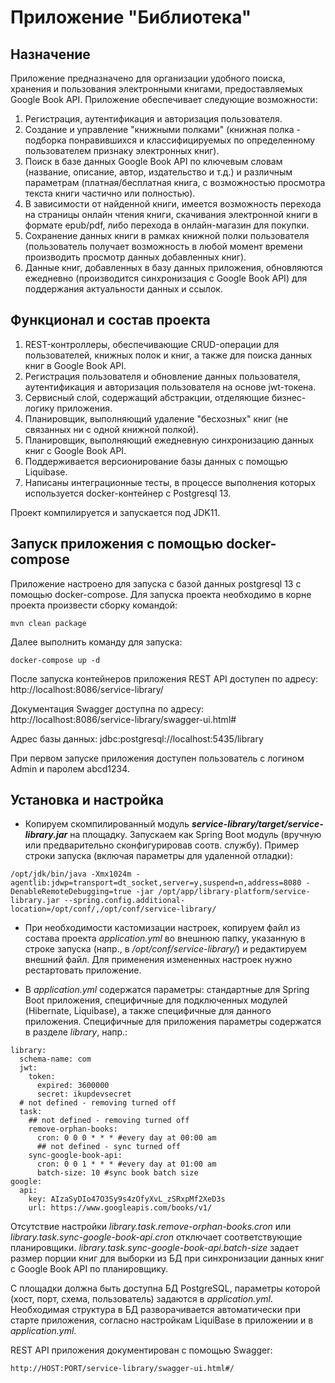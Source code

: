 # Приложение "Библиотека"

## Назначение
Приложение предназначено для организации удобного поиска, хранения и пользования электронными книгами, предоставляемых Google Book API.
Приложение обеспечивает следующие возможности:
1. Регистрация, аутентификация и авторизация пользователя.
2. Создание и управление "книжными полками" (книжная полка - подборка понравившихся и классифицируемых по определенному пользователем признаку электронных книг).
3. Поиск в базе данных Google Book API по ключевым словам (название, описание, автор, издательство и т.д.) и различным параметрам (платная/бесплатная книга, с возможностью просмотра текста книги частично или полностью).
4. В зависимости от найденной книги, имеется возможность перехода на страницы онлайн чтения книги, скачивания электронной книги в формате epub/pdf, либо перехода в онлайн-магазин для покупки. 
4. Сохранение данных книги в рамках книжной полки пользователя (пользователь получает возможность в любой момент времени производить просмотр данных добавленных книг). 
5. Данные книг, добавленных в базу данных приложения, обновляются ежедневно (производится синхронизация с Google Book API) для поддержания актуальности данных и ссылок. 
 
## Функционал и состав проекта
1. REST-контроллеры, обеспечивающие CRUD-операции для пользователей, книжных полок и книг, а также для поиска данных книг в Google Book API. 
2. Регистрация пользователя и обновление данных пользователя, аутентификация и авторизация пользователя на основе jwt-токена.
3. Сервисный слой, содержащий абстракции, отделяющие бизнес-логику приложения. 
4. Планировщик, выполняющий удаление "бесхозных" книг (не связанных ни с одной книжной полкой). 
5. Планировщик, выполняющий ежедневную синхронизацию данных книг с Google Book API. 
6. Поддерживается версионирование базы данных с помощью Liquibase.
7. Написаны интеграционные тесты, в процессе выполнения которых используется docker-контейнер с Postgresql 13.

Проект компилируется и запускается под JDK11.


## Запуск приложения с помощью docker-compose
Приложение настроено для запуска с базой данных postgresql 13 с помощью docker-compose. 
Для запуска проекта необходимо в корне проекта произвести сборку командой:
```
mvn clean package
```
Далее выполнить команду для запуска:
```
docker-compose up -d
```
После запуска контейнеров приложения REST API доступен по адресу: http://localhost:8086/service-library/

Документация Swagger доступна по адресу: http://localhost:8086/service-library/swagger-ui.html#

Адрес базы данных: jdbc:postgresql://localhost:5435/library

При первом запуске приложения доступен пользователь с логином Admin и паролем abcd1234.

## Установка и настройка

- Копируем скомпилированный модуль ***service-library/target/service-library.jar*** на площадку. Запускаем как Spring Boot модуль
(вручную или предварительно сконфигурировав соотв. службу).
Пример строки запуска (включая параметры для удаленной отладки):
```
/opt/jdk/bin/java -Xmx1024m -agentlib:jdwp=transport=dt_socket,server=y,suspend=n,address=8080 -DenableRemoteDebugging=true -jar /opt/app/library-platform/service-library.jar --spring.config.additional-location=/opt/conf/,/opt/conf/service-library/
```
- При необходимости кастомизации настроек, копируем файл из состава проекта *application.yml* во внешнюю папку, указанную в строке
запуска (напр., в */opt/conf/service-library/*) и редактируем внешний файл. Для применения измененных настроек нужно рестартовать приложение.

- В *application.yml* содержатся параметры: стандартные для Spring Boot приложения, специфичные для подключенных модулей (Hibernate, Liquibase),
а также специфичные для данного приложения. Специфичные для приложения параметры содержатся в разделе *library*, напр.:
```
library:
  schema-name: com
  jwt:
    token:
      expired: 3600000
      secret: ikupdevsecret
  # not defined - removing turned off
  task:
    ## not defined - removing turned off
    remove-orphan-books:
      cron: 0 0 0 * * * #every day at 00:00 am
      ## not defined - sync turned off
    sync-google-book-api:
      cron: 0 0 1 * * * #every day at 01:00 am
      batch-size: 10 #sync book batch size
google:
  api:
    key: AIzaSyDIo47O3Sy9s4zOfyXvL_zSRxpMf2XeD3s
    url: https://www.googleapis.com/books/v1/
```
Отсутствие настройки *library.task.remove-orphan-books.cron* или *library.task.sync-google-book-api.cron* отключает соответствующие планировщики. 
*library.task.sync-google-book-api.batch-size* задает размер порции книг для выборки из БД при синхронизации данных книг c Google Book API по планировщику. 

С площадки должна быть доступна БД PostgreSQL, параметры которой (хост, порт, схема, пользователь) задаются в *application.yml*. 
Необходимая структура в БД разворачивается автоматически при старте приложения, согласно настройкам LiquiBase в приложении и в *application.yml*.

REST API приложения документирован с помощью Swagger:
```
http://HOST:PORT/service-library/swagger-ui.html#/
```
